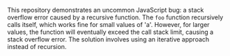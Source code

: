 This repository demonstrates an uncommon JavaScript bug: a stack overflow error caused by a recursive function. The `foo` function recursively calls itself, which works fine for small values of 'a'. However, for larger values, the function will eventually exceed the call stack limit, causing a stack overflow error. The solution involves using an iterative approach instead of recursion.
